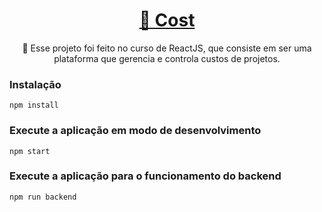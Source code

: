 

<h1 align="center">
    <a href="">🔗 Cost</a>
</h1>
<p align="center">🚀 Esse projeto foi feito no curso de ReactJS, que consiste em ser uma plataforma que gerencia e controla custos de projetos.</p>




    
### Instalação
```
npm install
```


### Execute a aplicação em modo de desenvolvimento 
```
npm start
```



### Execute a aplicação para o funcionamento do backend
```
npm run backend
```

